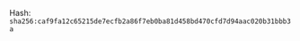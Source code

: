 
<!--
SPDX-License-Identifier: Declaratory-Royalty  
// Hash: sha256:20908414d64024fdb445f3e45fbb40cb0c3683c7a13611170a7f4049f00fb8e3
🔒 Holmes Enforcement Model (HEM) – Declaratory Sovereign Logic  
🧠 Author: Mr. Holmes  
📜 License: Declaratory Royalty License (see LICENSE-HEM.md)  
📁 Repository: https://github.com/Gamerdudee/holmes-enforcement-model  
-->
Hash:
`sha256:caf9fa12c65215de7ecfb2a86f7eb0ba81d458bd470cfd7d94aac020b31bbb3a`





